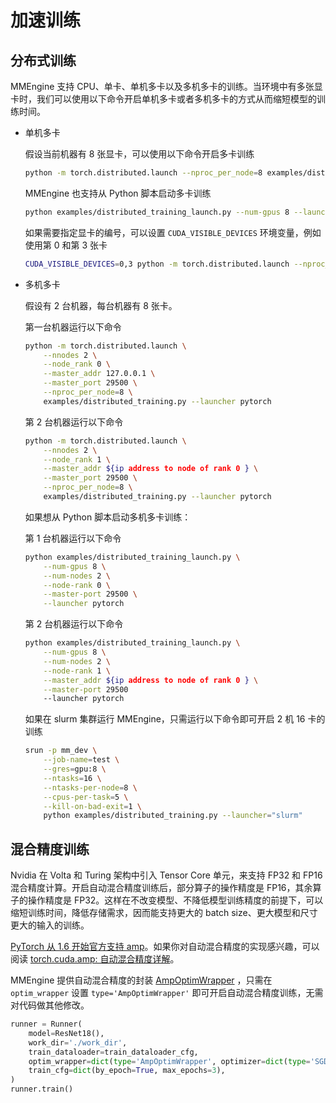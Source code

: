 # 加速训练

## 分布式训练

MMEngine 支持 CPU、单卡、单机多卡以及多机多卡的训练。当环境中有多张显卡时，我们可以使用以下命令开启单机多卡或者多机多卡的方式从而缩短模型的训练时间。

- 单机多卡

  假设当前机器有 8 张显卡，可以使用以下命令开启多卡训练

  ```bash
  python -m torch.distributed.launch --nproc_per_node=8 examples/distributed_training --launcher pytorch
  ```

  MMEngine 也支持从 Python 脚本启动多卡训练

  ```bash
  python examples/distributed_training_launch.py --num-gpus 8 --launcher pytorch
  ```

  如果需要指定显卡的编号，可以设置 `CUDA_VISIBLE_DEVICES` 环境变量，例如使用第 0 和第 3 张卡

  ```bash
  CUDA_VISIBLE_DEVICES=0,3 python -m torch.distributed.launch --nproc_per_node=2 examples/distributed_training.py --launcher pytorch
  ```

- 多机多卡

  假设有 2 台机器，每台机器有 8 张卡。

  第一台机器运行以下命令

  ```bash
  python -m torch.distributed.launch \
      --nnodes 2 \
      --node_rank 0 \
      --master_addr 127.0.0.1 \
      --master_port 29500 \
      --nproc_per_node=8 \
      examples/distributed_training.py --launcher pytorch
  ```

  第 2 台机器运行以下命令

  ```bash
  python -m torch.distributed.launch \
      --nnodes 2 \
      --node_rank 1 \
      --master_addr ${ip address to node of rank 0 } \
      --master_port 29500 \
      --nproc_per_node=8 \
      examples/distributed_training.py --launcher pytorch
  ```

  如果想从 Python 脚本启动多机多卡训练：

  第 1 台机器运行以下命令

  ```bash
  python examples/distributed_training_launch.py \
      --num-gpus 8 \
      --num-nodes 2 \
      --node-rank 0 \
      --master-port 29500 \
      --launcher pytorch
  ```

  第 2 台机器运行以下命令

  ```bash
  python examples/distributed_training_launch.py \
      --num-gpus 8 \
      --num-nodes 2 \
      --node-rank 1 \
      --master_addr ${ip address to node of rank 0 } \
      --master-port 29500
      --launcher pytorch
  ```

  如果在 slurm 集群运行 MMEngine，只需运行以下命令即可开启 2 机 16 卡的训练

  ```bash
  srun -p mm_dev \
      --job-name=test \
      --gres=gpu:8 \
      --ntasks=16 \
      --ntasks-per-node=8 \
      --cpus-per-task=5 \
      --kill-on-bad-exit=1 \
      python examples/distributed_training.py --launcher="slurm"
  ```

## 混合精度训练

Nvidia 在 Volta 和 Turing 架构中引入 Tensor Core 单元，来支持 FP32 和 FP16 混合精度计算。开启自动混合精度训练后，部分算子的操作精度是 FP16，其余算子的操作精度是 FP32。这样在不改变模型、不降低模型训练精度的前提下，可以缩短训练时间，降低存储需求，因而能支持更大的 batch size、更大模型和尺寸更大的输入的训练。

[PyTorch 从 1.6 开始官方支持 amp](https://pytorch.org/blog/accelerating-training-on-nvidia-gpus-with-pytorch-automatic-mixed-precision/)。如果你对自动混合精度的实现感兴趣，可以阅读 [torch.cuda.amp: 自动混合精度详解](https://zhuanlan.zhihu.com/p/348554267)。

MMEngine 提供自动混合精度的封装 [AmpOptimWrapper](mmengine.optim.AmpOptimWrapper) ，只需在 `optim_wrapper` 设置 `type='AmpOptimWrapper'` 即可开启自动混合精度训练，无需对代码做其他修改。

```python
runner = Runner(
    model=ResNet18(),
    work_dir='./work_dir',
    train_dataloader=train_dataloader_cfg,
    optim_wrapper=dict(type='AmpOptimWrapper', optimizer=dict(type='SGD', lr=0.001, momentum=0.9)),
    train_cfg=dict(by_epoch=True, max_epochs=3),
)
runner.train()
```
